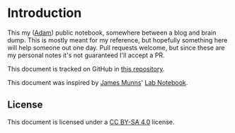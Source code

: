 # Introduction

This my ([Adam](https://github.com/adam-gaia)) public notebook, somewhere between a blog and brain dump.
This is mostly meant for my reference, but hopefully something here will help someone out one day.
Pull requests welcome, but since these are my personal notes it's not guaranteed I'll accept a PR.

This document is tracked on GitHub in [this repository](https://github.com/adam-gaia/notebook).

This document was inspired by [James Munns](https://github.com/jamesmunns)' [Lab Notebook](https://lab.jamesmunns.com).

## License

This document is licensed under a [CC BY-SA 4.0](https://creativecommons.org/licenses/by-sa/4.0/) license.

